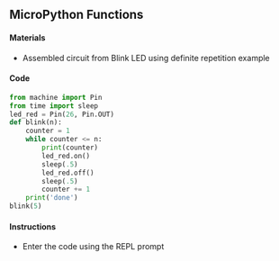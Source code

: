 ## MicroPython Functions

#### Materials
 - Assembled circuit from Blink LED using definite repetition example
#### Code
```Python
from machine import Pin
from time import sleep
led_red = Pin(26, Pin.OUT)
def blink(n):
    counter = 1
    while counter <= n:
        print(counter)
        led_red.on()
        sleep(.5)
        led_red.off()
        sleep(.5)
        counter += 1
    print('done')
blink(5)
```

#### Instructions
 - Enter the code using the REPL prompt
